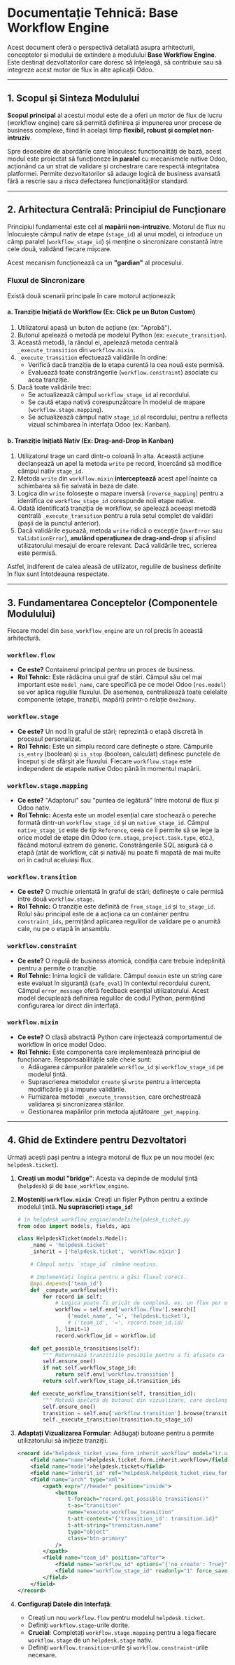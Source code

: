 # Documentație Tehnică: Base Workflow Engine

Acest document oferă o perspectivă detaliată asupra arhitecturii, conceptelor și modului de extindere a modulului **Base Workflow Engine**. Este destinat dezvoltatorilor care doresc să înțeleagă, să contribuie sau să integreze acest motor de flux în alte aplicații Odoo.

---

## 1. Scopul și Sinteza Modulului

**Scopul principal** al acestui modul este de a oferi un motor de flux de lucru (workflow engine) care să permită definirea și impunerea unor procese de business complexe, fiind în același timp **flexibil, robust și complet non-intruziv**.

Spre deosebire de abordările care înlocuiesc funcționalități de bază, acest modul este proiectat să funcționeze **în paralel** cu mecanismele native Odoo, acționând ca un strat de validare și orchestrare care respectă integritatea platformei. Permite dezvoltatorilor să adauge logică de business avansată fără a rescrie sau a risca defectarea funcționalităților standard.

---

## 2. Arhitectura Centrală: Principiul de Funcționare

Principiul fundamental este cel al **mapării non-intruzive**. Motorul de flux nu înlocuiește câmpul nativ de etape (`stage_id`) al unui model, ci introduce un câmp paralel (`workflow_stage_id`) și menține o sincronizare constantă între cele două, validând fiecare mișcare.

Acest mecanism funcționează ca un **"gardian"** al procesului.

### Fluxul de Sincronizare

Există două scenarii principale în care motorul acționează:

#### a. Tranziție Inițiată de Workflow (Ex: Click pe un Buton Custom)
1.  Utilizatorul apasă un buton de acțiune (ex: "Aprobă").
2.  Butonul apelează o metodă pe modelul Python (ex: `execute_transition`).
3.  Această metodă, la rândul ei, apelează metoda centrală `_execute_transition` din `workflow.mixin`.
4.  `_execute_transition` efectuează validările în ordine:
    * Verifică dacă tranziția de la etapa curentă la cea nouă este permisă.
    * Evaluează toate constrângerile (`workflow.constraint`) asociate cu acea tranziție.
5.  Dacă toate validările trec:
    * Se actualizează câmpul `workflow_stage_id` al recordului.
    * Se caută etapa nativă corespunzătoare în modelul de mapare (`workflow.stage.mapping`).
    * Se actualizează câmpul nativ `stage_id` al recordului, pentru a reflecta vizual schimbarea în interfața Odoo (ex: Kanban).

#### b. Tranziție Inițiată Nativ (Ex: Drag-and-Drop în Kanban)
1.  Utilizatorul trage un card dintr-o coloană în alta. Această acțiune declanșează un apel la metoda `write` pe record, încercând să modifice câmpul nativ `stage_id`.
2.  Metoda `write` din `workflow.mixin` **interceptează** acest apel înainte ca schimbarea să fie salvată în baza de date.
3.  Logica din `write` folosește o mapare inversă (`reverse_mapping`) pentru a identifica ce `workflow_stage_id` corespunde noii etape native.
4.  Odată identificată tranziția de workflow, se apelează aceeași metodă centrală `_execute_transition` pentru a rula setul complet de validări (pașii de la punctul anterior).
5.  Dacă validările eșuează, metoda `write` ridică o excepție (`UserError` sau `ValidationError`), **anulând operațiunea de drag-and-drop** și afișând utilizatorului mesajul de eroare relevant. Dacă validările trec, scrierea este permisă.

Astfel, indiferent de calea aleasă de utilizator, regulile de business definite în flux sunt întotdeauna respectate.

---

## 3. Fundamentarea Conceptelor (Componentele Modulului)

Fiecare model din `base_workflow_engine` are un rol precis în această arhitectură.

### `workflow.flow`
* **Ce este?** Containerul principal pentru un proces de business.
* **Rol Tehnic:** Este rădăcina unui graf de stări. Câmpul său cel mai important este `model_name`, care specifică pe ce model Odoo (`res.model`) se vor aplica regulile fluxului. De asemenea, centralizează toate celelalte componente (etape, tranziții, mapări) printr-o relație `One2many`.

### `workflow.stage`
* **Ce este?** Un nod în graful de stări; reprezintă o etapă discretă în procesul personalizat.
* **Rol Tehnic:** Este un simplu record care definește o stare. Câmpurile `is_entry` (boolean) și `is_stop` (boolean, calculat) definesc punctele de început și de sfârșit ale fluxului. Fiecare `workflow.stage` este independent de etapele native Odoo până în momentul mapării.

### `workflow.stage.mapping`
* **Ce este?** "Adaptorul" sau "puntea de legătură" între motorul de flux și Odoo nativ.
* **Rol Tehnic:** Acesta este un model esențial care stochează o pereche formată dintr-un `workflow_stage_id` și un `native_stage_id`. Câmpul `native_stage_id` este de tip `Reference`, ceea ce îi permite să se lege la orice model de etape din Odoo (`crm.stage`, `project.task.type`, etc.), făcând motorul extrem de generic. Constrângerile SQL asigură că o etapă (atât de workflow, cât și nativă) nu poate fi mapată de mai multe ori în cadrul aceluiași flux.

### `workflow.transition`
* **Ce este?** O muchie orientată în graful de stări; definește o cale permisă între două `workflow.stage`.
* **Rol Tehnic:** O tranziție este definită de `from_stage_id` și `to_stage_id`. Rolul său principal este de a acționa ca un container pentru `constraint_ids`, permițând aplicarea regulilor de validare pe o anumită cale, nu pe o etapă în ansamblu.

### `workflow.constraint`
* **Ce este?** O regulă de business atomică, condiția care trebuie îndeplinită pentru a permite o tranziție.
* **Rol Tehnic:** Inima logicii de validare. Câmpul `domain` este un string care este evaluat în siguranță (`safe_eval`) în contextul recordului curent. Câmpul `error_message` oferă feedback esențial utilizatorului. Acest model decuplează definirea regulilor de codul Python, permițând configurarea lor direct din interfață.

### `workflow.mixin`
* **Ce este?** O clasă abstractă Python care injectează comportamentul de workflow în orice model Odoo.
* **Rol Tehnic:** Este componenta care implementează principiul de funcționare. Responsabilitățile sale cheie sunt:
    * Adăugarea câmpurilor paralele `workflow_id` și `workflow_stage_id` pe modelul țintă.
    * Suprascrierea metodelor `create` și `write` pentru a intercepta modificările și a impune validările.
    * Furnizarea metodei `_execute_transition`, care orchestrează validarea și sincronizarea stărilor.
    * Gestionarea mapărilor prin metoda ajutătoare `_get_mapping`.

---

## 4. Ghid de Extindere pentru Dezvoltatori

Urmați acești pași pentru a integra motorul de flux pe un nou model (ex: `helpdesk.ticket`).

1.  **Creați un modul "bridge"**: Acesta va depinde de modulul țintă (`helpdesk`) și de `base_workflow_engine`.

2.  **Moșteniți `workflow.mixin`**: Creați un fișier Python pentru a extinde modelul țintă. **Nu suprascrieți `stage_id`!**

    ```python
    # în helpdesk_workflow_engine/models/helpdesk_ticket.py
    from odoo import models, fields, api

    class HelpdeskTicket(models.Model):
        _name = 'helpdesk.ticket'
        _inherit = ['helpdesk.ticket', 'workflow.mixin']

        # Câmpul nativ `stage_id` rămâne neatins.

        # Implementați logica pentru a găsi fluxul corect.
        @api.depends('team_id')
        def _compute_workflow(self):
            for record in self:
                # Logica poate fi oricât de complexă, ex: un flux per echipă
                workflow = self.env['workflow.flow'].search([
                    ('model_name', '=', 'helpdesk.ticket'),
                    # ('team_id', '=', record.team_id.id)
                ], limit=1)
                record.workflow_id = workflow.id

        def get_possible_transitions(self):
            """ Returnează tranzițiile posibile pentru a fi afișate ca butoane. """
            self.ensure_one()
            if not self.workflow_stage_id:
                return self.env['workflow.transition']
            return self.workflow_stage_id.transition_ids

        def execute_workflow_transition(self, transition_id):
            """ Metodă apelată de butonul din vizualizare, care declanșează logica centrală. """
            self.ensure_one()
            transition = self.env['workflow.transition'].browse(transition_id)
            self._execute_transition(transition.to_stage_id)
    ```

3.  **Adaptați Vizualizarea Formular**: Adăugați butoane pentru a permite utilizatorului să inițieze tranziții.

    ```xml
    <record id="helpdesk_ticket_view_form_inherit_workflow" model="ir.ui.view">
        <field name="name">helpdesk.ticket.form.inherit.workflow</field>
        <field name="model">helpdesk.ticket</field>
        <field name="inherit_id" ref="helpdesk.helpdesk_ticket_view_form"/>
        <field name="arch" type="xml">
            <xpath expr="//header" position="inside">
                <button 
                    t-foreach="record.get_possible_transitions()"
                    t-as="transition"
                    name="execute_workflow_transition"
                    t-att-context="{'transition_id': transition.id}"
                    t-att-string="transition.name"
                    type="object"
                    class="btn-primary"
                />
            </xpath>
            <field name="team_id" position="after">
                <field name="workflow_id" options="{'no_create': True}"/>
                <field name="workflow_stage_id" readonly="1" force_save="1"/>
            </field>
        </field>
    </record>
    ```

4.  **Configurați Datele din Interfață**:
    * Creați un nou `workflow.flow` pentru modelul `helpdesk.ticket`.
    * Definiți `workflow.stage`-urile dorite.
    * **Crucial**: Completați `workflow.stage.mapping` pentru a lega fiecare `workflow.stage` de un `helpdesk.stage` nativ.
    * Definiți `workflow.transition`-urile și `workflow.constraint`-urile necesare.
